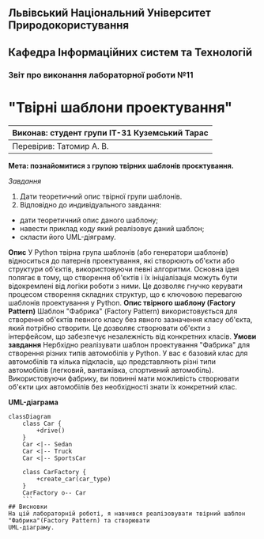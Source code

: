 ## Львівський Національний Університет Природокористування
## Кафедра Інформаційних систем та Технологій



### Звіт про виконання лабораторної роботи №11
# "Твірні шаблони проектування"



| Виконав: студент групи ІТ-31 Куземський Тарас     |
|----------------------------------------------|
| Перевірив: Татомир А. В.      |


**Мета: познайомитися з групою твірних шаблонів проєктування.**


*Завдання*

1. Дати теоретичний опис твірної групи шаблонів.
2. Відповідно до индивідуального завдання:
- дати теоретичний опис даного шаблону;
- навести приклад коду який реалізовує даний шаблон;
- скласти його UML-діяграму.

**Опис**
У Python твірна група шаблонів (або генератори шаблонів) відноситься до патернів проектування, які створюють об'єкти або структури об'єктів, використовуючи певні алгоритми. Основна ідея полягає в тому, що створення об'єктів і їх ініціалізація можуть бути відокремлені від логіки роботи з ними. Це дозволяє гнучко керувати процесом створення складних структур, що є ключовою перевагою шаблонів проектування у Python.
**Опис твірного шаблону (Factory Pattern)**
Шаблон "Фабрика" (Factory Pattern) використовується для створення об'єктів певного класу без явного зазначення класу об'єкта, який потрібно створити. Це дозволяє створювати об'єкти з інтерфейсом, що забезпечує незалежність від конкретних класів.
**Умови завдання**
Нербхідно реалізувати шаблон проектування "Фабрика" для створення різних типів автомобілів у Python. У вас є базовий клас для автомобілів та кілька підкласів, що представляють різні типи автомобілів (легковий, вантажівка, спортивний автомобіль). Використовуючи фабрику, ви повинні мати можливість створювати об'єкти цих автомобілів без необхідності знати їх конкретний клас.

**UML-діаграма**
```mermaid 
classDiagram
    class Car {
        +drive()
    }
    Car <|-- Sedan
    Car <|-- Truck
    Car <|-- SportsCar

    class CarFactory {
        +create_car(car_type)
    }
    CarFactory o-- Car
    ```
## Висновки
На цій лабораторній роботі, я навчився реалізовувати твірний шаблон "Фабрика"(Factory Pattern) та створювати
UML-діаграму.